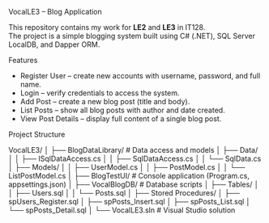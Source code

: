 VocalLE3 – Blog Application

This repository contains my work for **LE2** and **LE3** in IT128.  
The project is a simple blogging system built using C# (.NET), SQL Server LocalDB, and Dapper ORM.

Features
- Register User – create new accounts with username, password, and full name.
- Login – verify credentials to access the system.
- Add Post – create a new blog post (title and body).
- List Posts – show all blog posts with author and date created.
- View Post Details – display full content of a single blog post.
  
Project Structure

VocalLE3/
│
├── BlogDataLibrary/ # Data access and models
│ ├── Data/
│ │ ├── ISqlDataAccess.cs
│ │ ├── SqlDataAccess.cs
│ │ └── SqlData.cs
│ ├── Models/
│ │ ├── UserModel.cs
│ │ ├── PostModel.cs
│ │ └── ListPostModel.cs
│
├── BlogTestUI/ # Console application (Program.cs, appsettings.json)
│
├── VocalBlogDB/ # Database scripts
│ ├── Tables/
│ │ ├── Users.sql
│ │ └── Posts.sql
│ ├── Stored Procedures/
│ ├── spUsers_Register.sql
│ ├── spPosts_Insert.sql
│ ├── spPosts_List.sql
│ └── spPosts_Detail.sql
│
└── VocalLE3.sln # Visual Studio solution
